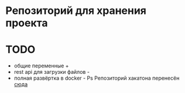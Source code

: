 # Репозиторий для хранения проекта
# TODO
- общие переменные +
- rest api для загрузки файлов -
- полная развёртка в docker -
Ps Репозиторий хакатона перенесён [сюда](https://github.com/9i5BCrUcNX5NmT/Hackaton3)
